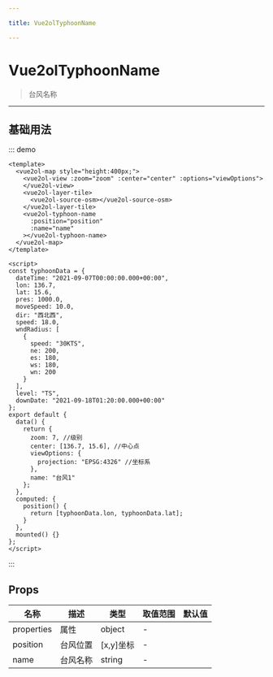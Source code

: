 ```yaml
---

title: Vue2olTyphoonName

---
```


# Vue2olTyphoonName

> 台风名称

---

## 基础用法

::: demo

```vue
<template>
  <vue2ol-map style="height:400px;">
    <vue2ol-view :zoom="zoom" :center="center" :options="viewOptions">
    </vue2ol-view>
    <vue2ol-layer-tile>
      <vue2ol-source-osm></vue2ol-source-osm>
    </vue2ol-layer-tile>
    <vue2ol-typhoon-name
      :position="position"
      :name="name"
    ></vue2ol-typhoon-name>
  </vue2ol-map>
</template>

<script>
const typhoonData = {
  dateTime: "2021-09-07T00:00:00.000+00:00",
  lon: 136.7,
  lat: 15.6,
  pres: 1000.0,
  moveSpeed: 10.0,
  dir: "西北西",
  speed: 18.0,
  wndRadius: [
    {
      speed: "30KTS",
      ne: 200,
      es: 180,
      ws: 180,
      wn: 200
    }
  ],
  level: "TS",
  downDate: "2021-09-18T01:20:00.000+00:00"
};
export default {
  data() {
    return {
      zoom: 7, //级别
      center: [136.7, 15.6], //中心点
      viewOptions: {
        projection: "EPSG:4326" //坐标系
      },
      name: "台风1"
    };
  },
  computed: {
    position() {
      return [typhoonData.lon, typhoonData.lat];
    }
  },
  mounted() {}
};
</script>
```

:::

## Props

| 名称       | 描述     | 类型      | 取值范围 | 默认值 |
| ---------- | -------- | --------- | -------- | ------ |
| properties | 属性     | object    | -        |        |
| position   | 台风位置 | [x,y]坐标 | -        |        |
| name       | 台风名称 | string    | -        |        |
